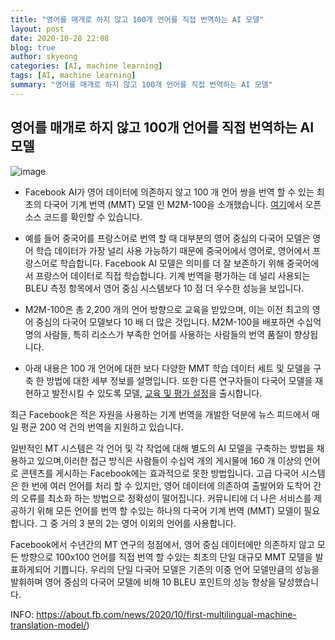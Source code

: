 ```yaml
---
title: "영어를 매개로 하지 않고 100개 언어를 직접 번역하는 AI 모델"
layout: post
date: 2020-10-28 22:08
blog: true
author: skyeong
categories: [AI, machine learning]
tags: [AI, machine learning]
summary: "영어를 매개로 하지 않고 100개 언어를 직접 번역하는 AI 모델"
---
```



## 영어를 매개로 하지 않고 100개 언어를 직접 번역하는 AI 모델

![image](https://about.fb.com/wp-content/uploads/2024/10/NRP-Machine_Translation_Milestone_banner.jpg?w=1920)

- Facebook AI가 영어 데이터에 의존하지 않고 100 개 언어 쌍을 번역 할 수 있는 최초의 다국어 기계 번역 (MMT) 모델 인 M2M-100을 소개했습니다. [여기](https://github.com/pytorch/fairseq/tree/master/examples/m2m_100)에서 오픈 소스 코드를 확인할 수 있습니다.

- 예를 들어 중국어를 프랑스어로 번역 할 때 대부분의 영어 중심의 다국어 모델은 영어 학습 데이터가 가장 널리 사용 가능하기 때문에 중국어에서 영어로, 영어에서 프랑스어로 학습합니다. Facebook AI 모델은 의미를 더 잘 보존하기 위해 중국어에서 프랑스어 데이터로 직접 학습합니다. 기계 번역을 평가하는 데 널리 사용되는 BLEU 측정 항목에서 영어 중심 시스템보다 10 점 더 우수한 성능을 보입니다.

- M2M-100은 총 2,200 개의 언어 방향으로 교육을 받았으며, 이는 이전 최고의 영어 중심의 다국어 모델보다 10 배 더 많은 것입니다. M2M-100을 배포하면 수십억 명의 사람들, 특히 리소스가 부족한 언어를 사용하는 사람들의 번역 품질이 향상됩니다.

- 아래 내용은 100 개 언어에 대한 보다 다양한 MMT 학습 데이터 세트 및 모델을 구축 한 방법에 대한 세부 정보를 설명입니다. 또한 다른 연구자들이 다국어 모델을 재현하고 발전시킬 수 있도록 모델, [교육 및 평가 설정](https://github.com/pytorch/fairseq/tree/master/examples/)을 출시합니다.

최근 Facebook은 적은 자원을 사용하는 기계 번역을 개발한 덕분에 뉴스 피드에서 매일 평균 200 억 건의 번역을 지원하고 있습니다.

일반적인 MT 시스템은 각 언어 및 각 작업에 대해 별도의 AI 모델을 구축하는 방법을 채용하고 있으며,이러한 접근 방식은 사람들이 수십억 개의 게시물에 160 개 이상의 언어로 콘텐츠를 게시하는 Facebook에는 효과적으로  못한 방법입니다. 고급 다국어 시스템은 한 번에 여러 언어를 처리 할 수 있지만, 영어 데이터에 의존하여 출발어와 도착어 간의 오류를 최소화 하는 방법으로 정확성이 떨어집니다. 커뮤니티에 더 나은 서비스를 제공하기 위해 모든 언어를 번역 할 수있는 하나의 다국어 기계 번역 (MMT) 모델이 필요합니다. 그 중 거의 3 분의 2는 영어 이외의 언어를 사용합니다.

Facebook에서 수년간의 MT 연구의 정점에서, 영어 중심 데이터에만 의존하지 않고 모든 방향으로 100x100 언어를 직접 번역 할 수있는 최초의 단일 대규모 MMT 모델을 발표하게되어 기쁩니다. 우리의 단일 다국어 모델은 기존의 이중 언어 모델만큼의 성능을 발휘하며 영어 중심의 다국어 모델에 비해 10 BLEU 포인트의 성능 향상을 달성했습니다.


INFO: <a href="https://about.fb.com/news/2020/10/first-multilingual-machine-translation-model/" target="_blank">https://about.fb.com/news/2020/10/first-multilingual-machine-translation-model/</a>)



